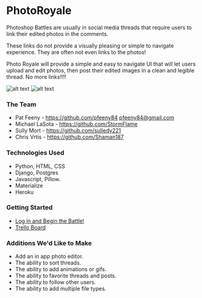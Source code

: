 
# PhotoRoyale

Photoshop Battles are usually in social media threads that require users to link their edited photos in the comments.

These links do not provide a visually pleasing or simple to navigate experience.
They are often not even links to the photos!

Photo Royale will provide a simple and easy to navigate UI that will let users upload and edit photos, then post their edited images in a clean and legible thread.
No more links!!!! 

![alt text](https://i.imgur.com/YYdNLqt.png)
![alt text](https://i.imgur.com/N3xj6Qr.png) 

### The Team
- Pat Feeny - https://github.com/pfeeny84 pfeeny84@gmail.com
- Michael LaSota - https://github.com/StormFlame
- Sully Mort - https://github.com/sulledy221
- Chris Vrtis - https://github.com/Shaman187
### Technologies Used
- Python, HTML, CSS
- Django, Postgres
- Javascript, Pillow.
- Materialize
- Heroku
### Getting Started
- [Log in and Begin the Battle!](https://photo-royale.herokuapp.com/threads/)
- [Trello Board](https://trello.com/b/AAaKFopi/photo-royal-project)
### Additions We'd Like to Make
- Add an in app photo editor.
- The ability to sort threads.
- The ability to add animations or gifs.
- The ability to favorite threads and posts.
- The ability to follow other users. 
- The ability to add multiple file types. 


